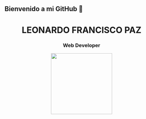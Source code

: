 ## Bienvenido a mi GitHub 👋
<div id="header" align="center">
  <h1>LEONARDO FRANCISCO PAZ</h1>
  <h3>Web Developer</h3>
  <img src="https://i.giphy.com/media/v1.Y2lkPTc5MGI3NjExMzlweHIwcTFsbHdrc3hnMmlnd2xxemY3cGUycmppczJoejlxcTV4MSZlcD12MV9pbnRlcm5hbF9naWZfYnlfaWQmY3Q9Zw/HscDLzkO8EOTmgkhQP/giphy.gif" width="200" />
</div>



